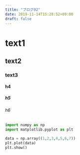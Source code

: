 ```yaml
---
title: "ブログ02"
date: 2019-11-14T15:28:52+09:00
draft: false
---
```


# text1

##  text2

### text3

#### h4

##### h5

###### h6

```python
import numpy as np
import matplotlib.pyplot as plt 

data = np.array((1,2,3,4,5,6,7))
plt.plot(data)
plt.show()
```

